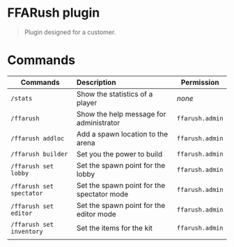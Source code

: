 FFARush plugin
============

> Plugin designed for a customer.

Commands
============

| Commands                            | Description                                                  | Permission                                                                                                      |
|---------------------------------|:-----------------------------------------------------------------|-----------------------------------------------------------------------------------------------------------------|
| `/stats`                        | Show the statistics of a player                                 | *none*                                                              |
| `/ffarush`                      | Show the help message for administrator                                    | `ffarush.admin`                                                     |
| `/ffarush addloc`               | Add a spawn location to the arena                                 | `ffarush.admin`                                                     |
| `/ffarush builder`              | Set you the power to build                                        | `ffarush.admin`                                                     |
| `/ffarush set lobby`            | Set the spawn point for the lobby                                 | `ffarush.admin`                                                     |
| `/ffarush set spectator`        | Set the spawn point for the spectator mode                        | `ffarush.admin`                                                     |
| `/ffarush set editor`           | Set the spawn point for the editor mode                           | `ffarush.admin`                                                     |
| `/ffarush set inventory`        | Set the items for the kit                                         | `ffarush.admin`                                                     |
                                                                                                     |